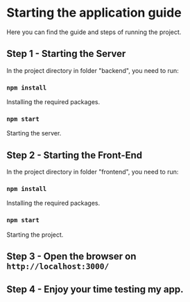 # Starting the application guide

Here you can find the guide and steps of running the project.

## Step 1 - Starting the Server

In the project directory in folder "backend", you need to run:

### `npm install`

Installing the required packages.

### `npm start`

Starting the server.

## Step 2 - Starting the Front-End

In the project directory in folder "frontend", you need to run:

### `npm install`

Installing the required packages.

### `npm start`

Starting the project.

## Step 3 - Open the browser on `http://localhost:3000/`

## Step 4 - Enjoy your time testing my app.
